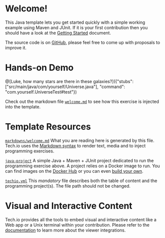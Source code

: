 # Welcome!

This Java template lets you get started quickly with a simple working example using Maven and JUnit. If it is your first contribution then you should have a look at the [Getting Started](https://tech.io/doc/getting-started-create-playground) document.


The source code is on [GitHub](https://github.com/TechDotIO/java-template), please feel free to come up with proposals to improve it.

# Hands-on Demo

@[Luke, how many stars are there in these galaxies?]({"stubs": ["src/main/java/com/yourself/Universe.java"], "command": "com.yourself.UniverseTest#test"})

Check out the markdown file [`welcome.md`](https://github.com/TechDotIO/java-template/blob/master/markdowns/welcome.md) to see how this exercise is injected into the template.

# Template Resources

[`markdowns/welcome.md`](https://github.com/TechDotIO/java-template/blob/master/markdowns/welcome.md)
What you are reading here is generated by this file. Tech.io uses the [Markdown syntax](https://tech.io/doc/reference-markdowns) to render text, media and to inject programming exercises.


[`java-project`](https://github.com/TechDotIO/java-template/tree/master/java-project)
A simple Java + Maven + JUnit project dedicated to run the programming exercise above. A project relies on a Docker image to run. You can find images on the [Docker Hub](https://hub.docker.com/explore/) or you can even [build your own](https://tech.io/doc/reference-runner).


[`techio.yml`](https://github.com/TechDotIO/java-template/blob/master/techio.yml)
This *mandatory* file describes both the table of content and the programming project(s). The file path should not be changed.


# Visual and Interactive Content

Tech.io provides all the tools to embed visual and interactive content like a Web app or a Unix terminal within your contribution. Please refer to the [documentation](https://tech.io/doc) to learn more about the viewer integrations.
